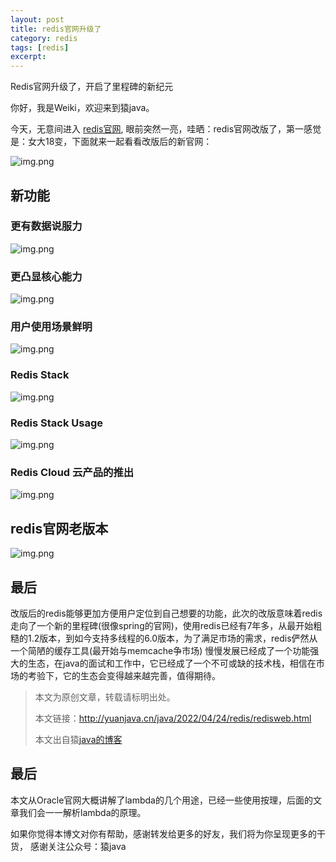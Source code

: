 ```yaml
---
layout: post
title: redis官网升级了
category: redis
tags: [redis]
excerpt:
--- 
```

Redis官网升级了，开启了里程碑的新纪元

你好，我是Weiki，欢迎来到猿java。

今天，无意间进入 [redis官网](https://redis.io/), 眼前突然一亮，哇晒：redis官网改版了，第一感觉是：女大18变，下面就来一起看看改版后的新官网：

![img.png](http://yuanjava.cn/assets/md/redis/newweb.png)

## 新功能

### 更有数据说服力

![img.png](http://yuanjava.cn/assets/md/redis/5years.png)

### 更凸显核心能力

![img.png](http://yuanjava.cn/assets/md/redis/core.png)

### 用户使用场景鲜明

![img.png](http://yuanjava.cn/assets/md/redis/usage.png)

### Redis Stack

![img.png](http://yuanjava.cn/assets/md/redis/stack.png)

### Redis Stack Usage

![img.png](http://yuanjava.cn/assets/md/redis/stackUsage.png)

### Redis Cloud 云产品的推出

![img.png](http://yuanjava.cn/assets/md/redis/cloud.png)

## **redis官网老版本**

![img.png](http://yuanjava.cn/assets/md/redis/web.png)

## **最后**

改版后的redis能够更加方便用户定位到自己想要的功能，此次的改版意味着redis走向了一个新的里程碑(很像spring的官网)，使用redis已经有7年多，从最开始粗糙的1.2版本，到如今支持多线程的6.0版本，为了满足市场的需求，redis俨然从一个简陋的缓存工具(最开始与memcache争市场)
慢慢发展已经成了一个功能强大的生态，在java的面试和工作中，它已经成了一个不可或缺的技术栈，相信在市场的考验下，它的生态会变得越来越完善，值得期待。


>
> 本文为原创文章，转载请标明出处。
>
> 本文链接：http://yuanjava.cn/java/2022/04/24/redis/redisweb.html
>
>本文出自猿[java的博客](http://yuanjava.cn)


## 最后
本文从Oracle官网大概讲解了lambda的几个用途，已经一些使用按理，后面的文章我们会一一解析lambda的原理。

如果你觉得本博文对你有帮助，感谢转发给更多的好友，我们将为你呈现更多的干货， 感谢关注公众号：猿java
